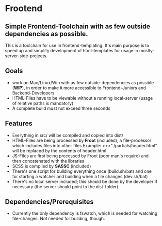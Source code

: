# Frootend
## Simple Frontend-Toolchain with as few outside dependencies as possible.

This is a toolchain for use in frontend-templating.
It's main purpose is to speed up and simplify development of html-templates for usage in mostly-server-side-projects.


## Goals
- work on Mac/Linux/Win with as few outside-dependencies as possible (**WIP**), in order to make it more accessible to Frontend-Juniors and Backend-Developers
- HTML-Files have to be viewable without a running local-server (usage of relative paths is mandatory)
- A complete build must not exceed three seconds

## Features
- Everything in src/ will be compiled and copied into dist/
- HTML-Files are being processed by **Froot** (included), a file-processor which includes files into other files
  Example: >>>"./partials/header.html" will be replaced by the contents of header.html
- JS-Files are first being processed by Froot (poor man's require) and then concatenated with the libraries
- SCSS is compiled by **SASSC** (included)
- There's one script for building everything once (build.sh/bat) and one for starting a watcher and building when a file changes (dev.sh/bat)
- There's no local server included; this should be done by the developer if necessary (the server should point to the dist-folder)

## Dependencies/Prerequisites
- Currently the only dependency is fswatch, which is needed for watching file-changes. Not needed for building, though.

